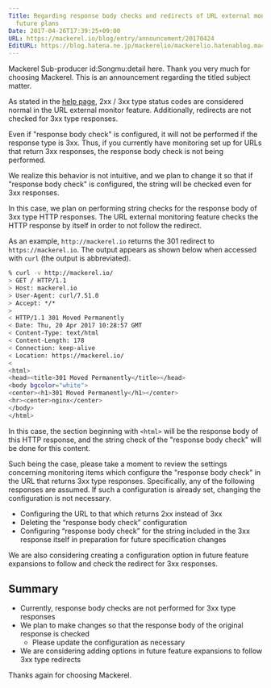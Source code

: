 ```yaml
---
Title: Regarding response body checks and redirects of URL external monitoring and
  future plans
Date: 2017-04-26T17:39:25+09:00
URL: https://mackerel.io/blog/entry/announcement/20170424
EditURL: https://blog.hatena.ne.jp/mackerelio/mackerelio.hatenablog.mackerel.io/atom/entry/10328749687240002031
---
```


Mackerel Sub-producer id:Songmu:detail here. Thank you very much for choosing Mackerel. This is an announcement regarding the titled subject matter. 

As stated in the [help page](https://mackerel.io/docs/entry/external-monitoring), 2xx / 3xx type status codes are considered normal in the URL external monitor feature. Additionally, redirects are not checked for 3xx type responses.

Even if "response body check" is configured, it will not be performed if the response type is 3xx. Thus, if you currently have monitoring set up for URLs that return 3xx responses, the response body check is not being performed.

We realize this behavior is not intuitive, and we plan to change it so that if "response body check" is configured, the string will be checked even for 3xx responses.

In this case, we plan on performing string checks for the response body of 3xx type HTTP responses. The URL external monitoring feature checks the HTTP response by itself in order to not follow the redirect.

As an example, `http://mackerel.io` returns the 301 redirect to `https://mackerel.io`. The output appears as shown below when accessed with `curl` (the output is abbreviated).

```sh
% curl -v http://mackerel.io/
> GET / HTTP/1.1
> Host: mackerel.io
> User-Agent: curl/7.51.0
> Accept: */*
>
< HTTP/1.1 301 Moved Permanently
< Date: Thu, 20 Apr 2017 10:28:57 GMT
< Content-Type: text/html
< Content-Length: 178
< Connection: keep-alive
< Location: https://mackerel.io/
<
<html>
<head><title>301 Moved Permanently</title></head>
<body bgcolor="white">
<center><h1>301 Moved Permanently</h1></center>
<hr><center>nginx</center>
</body>
</html>
```



In this case, the section beginning with `<html>` will be the response body of this HTTP response, and the string check of the "response body check" will be done for this content.

Such being the case, please take a moment to review the settings concerning monitoring items which configure the "response body check" in the URL that returns 3xx type responses. Specifically, any of the following responses are assumed. If such a configuration is already set, changing the configuration is not necessary.

- Configuring the URL to that which returns 2xx instead of 3xx
- Deleting the “response body check” configuration
- Configuring “response body check” for the string included in the 3xx response itself in preparation for future specification changes

We are also considering creating a configuration option in future feature expansions to follow and check the redirect for 3xx responses.

## Summary

- Currently, response body checks are not performed for 3xx type responses
- We plan to make changes so that the response body of the original response is checked
  - Please update the configuration as necessary
- We are considering adding options in future feature expansions to follow 3xx type redirects 

Thanks again for choosing Mackerel.
